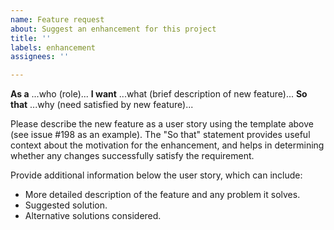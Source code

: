 ```yaml
---
name: Feature request
about: Suggest an enhancement for this project
title: ''
labels: enhancement
assignees: ''

---
```


**As a** ...who (role)...
**I want** ...what (brief description of new feature)...
**So that** ...why (need satisfied by new feature)...

Please describe the new feature as a user story using the template above (see issue #198 as an example). The "So that" statement provides useful context about the motivation for the enhancement, and helps in determining whether any changes successfully satisfy the requirement.

Provide additional information below the user story, which can include:

- More detailed description of the feature and any problem it solves.
- Suggested solution.
- Alternative solutions considered.
